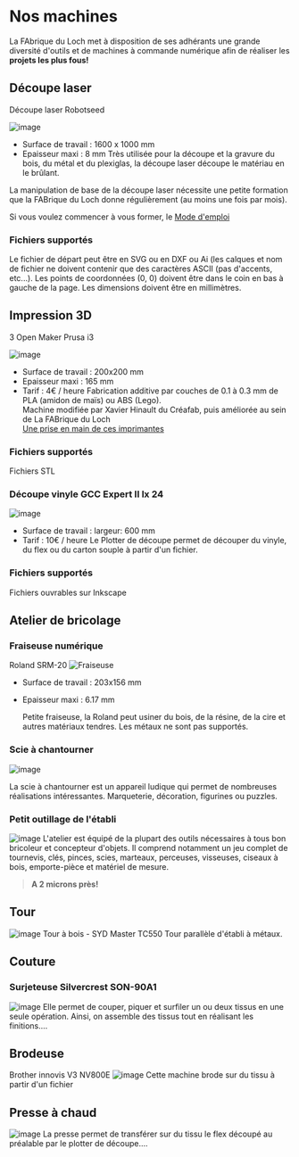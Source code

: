 # Nos machines

La FAbrique du Loch met à disposition de ses adhérants
une grande diversité d'outils et  de machines à commande numérique
afin de réaliser les **projets les plus fous!**

## Découpe laser
Découpe laser Robotseed

![image](https://www.lafabriqueduloch.com/wp-content/uploads/2016/07/decoupe-laser-1.jpg)

- Surface de travail : 1600 x 1000 mm
- Epaisseur maxi : 8 mm
Très utilisée pour la découpe et la gravure du bois, du métal et du plexiglas, la découpe laser découpe le matériau en le brûlant.  

La manipulation de base de la découpe laser nécessite une petite formation que la FABrique du Loch donne régulièrement (au moins une fois par mois).  

Si vous voulez commencer à vous former, le [Mode d'emploi](http://fablabo.net/wiki/Laser-Smoothignstech/Modedemploi)

### Fichiers supportés
Le fichier de départ peut être en SVG ou en DXF ou Ai (les calques et nom de fichier ne doivent contenir que des caractères ASCII (pas d'accents, etc...).
Les points de coordonnées (0, 0) doivent être dans le coin en bas à gauche de la page.
Les dimensions doivent être en millimètres.

## Impression 3D
3 Open Maker Prusa i3

![image](https://www.lafabriqueduloch.com/wp-content/uploads/2016/07/imprimante-3d-07-768x577.jpg)

- Surface de travail : 200x200 mm
- Epaisseur maxi : 165 mm
- Tarif : 4€ / heure
Fabrication additive par couches de 0.1 à 0.3 mm de PLA (amidon de maïs) ou ABS (Lego).  
Machine modifiée par Xavier Hinault du Créafab, puis améliorée au sein de La FABrique du Loch  
[Une prise en main de ces imprimantes](http://www.mon-club-elec.fr/openmakerprusai3/pdf/prise_en_main_open_maker_prusa_i3.pdf)

### Fichiers supportés
Fichiers STL

### Découpe vinyle GCC Expert II lx 24
![image](https://www.lafabriqueduloch.com/wp-content/uploads/2016/08/Decoupe_Vinyle.jpg)
- Surface de travail : largeur: 600 mm
- Tarif : 10€ / heure
Le Plotter de découpe permet de découper du vinyle, du flex ou du carton souple à partir d'un fichier.

### Fichiers supportés
Fichiers ouvrables sur Inkscape

## Atelier de bricolage

### Fraiseuse numérique
Roland SRM-20
![Fraiseuse](https://www.lafabriqueduloch.com/wp-content/uploads/2016/08/fraiseuse-roland.jpg)
- Surface de travail : 203x156 mm
- Epaisseur maxi : 6.17 mm

	Petite fraiseuse, la Roland peut usiner du bois, de la résine, de la cire et autres matériaux tendres.
  Les métaux ne sont pas supportés.

### Scie à chantourner
![image](https://www.lafabriqueduloch.com/wp-content/uploads/2016/09/DSC_0300.jpg)

  La scie à chantourner est un appareil ludique qui permet de nombreuses réalisations intéressantes.
  Marqueterie, décoration, figurines ou puzzles.

### Petit outillage de l'établi
![image](https://www.lafabriqueduloch.com/wp-content/uploads/2016/09/FAB0778.jpg)
  L'atelier est équipé de la plupart des outils nécessaires à tous bon bricoleur et concepteur d'objets.
  Il comprend notamment un jeu complet de tournevis, clés, pinces, scies, marteaux, perceuses, visseuses, ciseaux à bois, emporte-pièce et matériel de mesure.

> **A 2 microns près!**

## Tour
![image](https://www.lafabriqueduloch.com/wp-content/uploads/2016/07/FAB0730.jpg)
  Tour à bois - SYD Master TC550
  Tour parallèle d'établi à métaux.

## Couture

### Surjeteuse Silvercrest SON-90A1
![image](https://www.lafabriqueduloch.com/wp-content/uploads/2016/07/couture-02-960x750.jpg)
  Elle permet de couper, piquer et surfiler un ou deux tissus en une seule opération. Ainsi, on assemble des tissus tout en réalisant les finitions....

## Brodeuse
Brother innovis V3 NV800E
  ![image](https://www.lafabriqueduloch.com/wp-content/uploads/2016/07/couture-05-768x511.jpg)
  Cette machine brode sur du tissu à partir d'un fichier

## Presse à chaud
![image](https://www.lafabriqueduloch.com/wp-content/uploads/2016/07/Decoupe-vinylepresse-a-chaud.jpg)
  La presse permet de transférer sur du tissu le flex découpé au préalable par le plotter de découpe....
